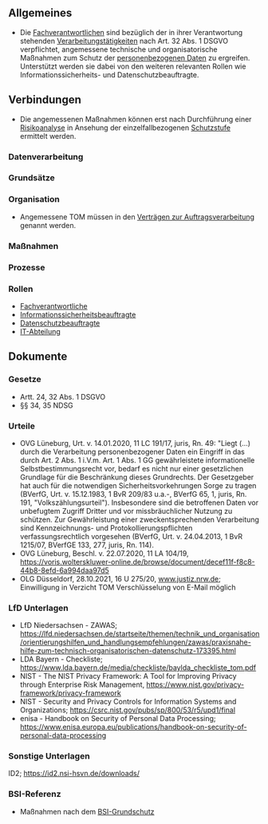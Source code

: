 ## Allgemeines
- Die [Fachverantwortlichen](../Organisation/Rolle-Fachverantwortliche.md) sind bezüglich der in ihrer Verantwortung stehenden [Verarbeitungstätigkeiten](../Datenverarbeitung/Verarbeitungstaetigkeit.md) nach Art. 32 Abs. 1 DSGVO verpflichtet, angemessene technische und organisatorische Maßnahmen zum Schutz der [personenbezogenen Daten](../Datenverarbeitung/Personenbezogene-Daten.md) zu ergreifen. Unterstützt werden sie dabei von den weiteren relevanten Rollen wie Informationssicherheits- und Datenschutzbeauftragte.
## Verbindungen
- Die angemessenen Maßnahmen können erst nach Durchführung einer [Risikoanalyse](../Organisation/Prozess-Risikoanalyse.md) in Ansehung der einzelfallbezogenen [Schutzstufe](../Datenverarbeitung/Schutzstufe.md) ermittelt werden.
### Datenverarbeitung
### Grundsätze
### Organisation
- Angemessene TOM müssen in den [Verträgen zur Auftragsverarbeitung](../Organisation/Vertrag-Auftragsverarbeitung.md) genannt werden.
### Maßnahmen
### Prozesse
### Rollen
- [Fachverantwortliche](../Organisation/Rolle-Fachverantwortliche.md)
- [Informationssicherheitsbeauftragte](../Organisation/Rolle-ISB.md)
- [Datenschutzbeauftragte](../Organisation/Rolle-DSB.md)
- [IT-Abteilung](../Organisation/Rolle-IT-Abteilung.md)
## Dokumente
### Gesetze
- Artt. 24, 32 Abs. 1 DSGVO
- §§ 34, 35 NDSG
### Urteile
- OVG Lüneburg, Urt. v. 14.01.2020, 11 LC 191/17, juris, Rn. 49: "Liegt (...) durch die Verarbeitung personenbezogener Daten ein Eingriff in das durch Art. 2 Abs. 1 i.V.m. Art. 1 Abs. 1 GG gewährleistete informationelle Selbstbestimmungsrecht vor, bedarf es nicht nur einer gesetzlichen Grundlage für die Beschränkung dieses Grundrechts. Der Gesetzgeber hat auch für die notwendigen Sicherheitsvorkehrungen Sorge zu tragen (BVerfG, Urt. v. 15.12.1983, 1 BvR 209/83 u.a.-, BVerfG 65, 1, juris, Rn. 191, "Volkszählungsurteil"). Insbesondere sind die betroffenen Daten vor unbefugtem Zugriff Dritter und vor missbräuchlicher Nutzung zu schützen. Zur Gewährleistung einer zweckentsprechenden Verarbeitung sind Kennzeichnungs- und Protokollierungspflichten verfassungsrechtlich vorgesehen (BVerfG, Urt. v. 24.04.2013, 1 BvR 1215/07, BVerfGE 133, 277, juris, Rn. 114).
- OVG Lüneburg, Beschl. v. 22.07.2020, 11 LA 104/19, https://voris.wolterskluwer-online.de/browse/document/decef11f-f8c8-44b8-8efd-6a994daa97d5
- OLG Düsseldorf, 28.10.2021, 16 U 275/20, www.justiz.nrw.de; Einwilligung in Verzicht TOM Verschlüsselung von E-Mail möglich
### LfD Unterlagen
- LfD Niedersachsen - ZAWAS; https://lfd.niedersachsen.de/startseite/themen/technik_und_organisation/orientierungshilfen_und_handlungsempfehlungen/zawas/praxisnahe-hilfe-zum-technisch-organisatorischen-datenschutz-173395.html
- LDA Bayern - Checkliste; https://www.lda.bayern.de/media/checkliste/baylda_checkliste_tom.pdf
- NIST - The NIST Privacy Framework: A Tool for Improving Privacy through Enterprise Risk Management, https://www.nist.gov/privacy-framework/privacy-framework
- NIST - Security and Privacy Controls for Information Systems and Organizations; https://csrc.nist.gov/pubs/sp/800/53/r5/upd1/final
- enisa - Handbook on Security of Personal Data Processing; https://www.enisa.europa.eu/publications/handbook-on-security-of-personal-data-processing
### Sonstige Unterlagen
ID2; https://id2.nsi-hsvn.de/downloads/
### BSI-Referenz
- Maßnahmen nach dem [BSI-Grundschutz](https://www.bsi.bund.de/DE/Themen/Unternehmen-und-Organisationen/Standards-und-Zertifizierung/IT-Grundschutz/it-grundschutz_node.html)